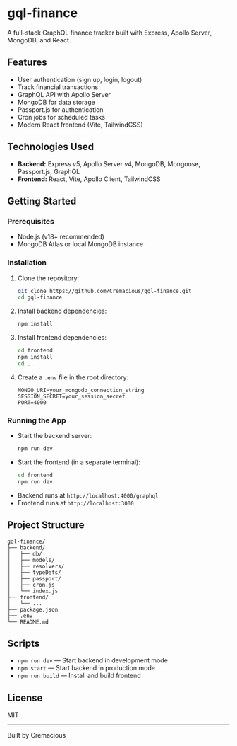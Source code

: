 # gql-finance

A full-stack GraphQL finance tracker built with Express, Apollo Server, MongoDB, and React.

## Features

- User authentication (sign up, login, logout)
- Track financial transactions
- GraphQL API with Apollo Server
- MongoDB for data storage
- Passport.js for authentication
- Cron jobs for scheduled tasks
- Modern React frontend (Vite, TailwindCSS)

## Technologies Used

- **Backend:** Express v5, Apollo Server v4, MongoDB, Mongoose, Passport.js, GraphQL
- **Frontend:** React, Vite, Apollo Client, TailwindCSS

## Getting Started

### Prerequisites

- Node.js (v18+ recommended)
- MongoDB Atlas or local MongoDB instance

### Installation

1. Clone the repository:
   ```bash
   git clone https://github.com/Cremacious/gql-finance.git
   cd gql-finance
   ```
2. Install backend dependencies:
   ```bash
   npm install
   ```
3. Install frontend dependencies:
   ```bash
   cd frontend
   npm install
   cd ..
   ```
4. Create a `.env` file in the root directory:
   ```env
   MONGO_URI=your_mongodb_connection_string
   SESSION_SECRET=your_session_secret
   PORT=4000
   ```

### Running the App

- Start the backend server:
  ```bash
  npm run dev
  ```
- Start the frontend (in a separate terminal):
  ```bash
  cd frontend
  npm run dev
  ```
- Backend runs at `http://localhost:4000/graphql`
- Frontend runs at `http://localhost:3000`

## Project Structure

```
gql-finance/
├── backend/
│   ├── db/
│   ├── models/
│   ├── resolvers/
│   ├── typeDefs/
│   ├── passport/
│   ├── cron.js
│   └── index.js
├── frontend/
│   └── ...
├── package.json
├── .env
└── README.md
```

## Scripts

- `npm run dev` — Start backend in development mode
- `npm start` — Start backend in production mode
- `npm run build` — Install and build frontend

## License

MIT

---

Built by Cremacious

